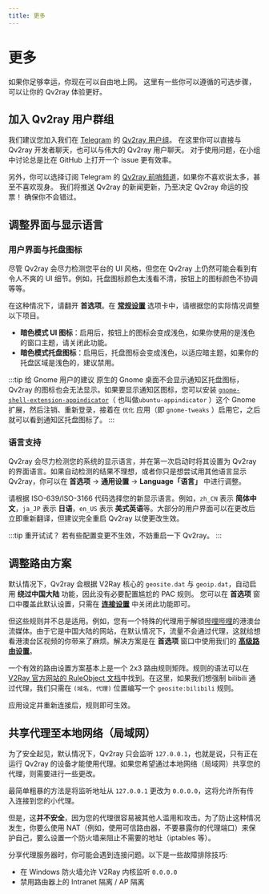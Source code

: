```yaml
---
title: 更多
---
```


# 更多

如果你足够幸运，你现在可以自由地上网。 这里有一些你可以遵循的可选步骤，可以让你的 Qv2ray 体验更好。

## 加入 Qv2ray 用户群组

我们建议您加入我们在 [Telegram](https://telegram.org/) 的 [Qv2ray 用户组](https://t.me/qv2ray)。 在这里你可以直接与 Qv2ray 开发者聊天，也可以与伟大的 Qv2ray 用户聊天。 对于使用问题，在小组中讨论总是比在 GitHub 上打开一个 issue 更有效率。

另外，你可以选择订阅 Telegram 的 [Qv2ray 前哨频道](https://t.me/qv2ray_outpost)，如果你不喜欢说太多，甚至不喜欢现身。 我们将推送 Qv2ray 的新闻更新，乃至决定 Qv2ray 命运的投票！ 确保你不会错过。

## 调整界面与显示语言

### 用户界面与托盘图标

尽管 Qv2ray 会尽力检测您平台的 UI 风格，但您在 Qv2ray 上仍然可能会看到有令人不爽的 UI 细节。例如，托盘图标颜色太浅看不清，按钮上的图标颜色不协调等等。

在这种情况下，请翻开 **首选项**。在 **[常规设置](qv2ray://open/preference/general)** 选项卡中，请根据您的实际情况调整以下项目。

* **暗色模式 UI 图标**：启用后，按钮上的图标会变成浅色，如果你使用的是浅色的窗口主题，请关闭此功能。
* **暗色模式托盘图标**：启用后，托盘图标会变成浅色，以适应暗主题，如果你的托盘区域是浅色的，建议禁用。

:::tip 给 Gnome 用户的建议
原生的 Gnome 桌面不会显示通知区托盘图标，Qv2ray 的图标也会无法显示。如果要显示通知区图标，您可以安装 [`gnome-shell-extension-appindicator`](https://github.com/ubuntu/gnome-shell-extension-appindicator)（ 也叫做`ubuntu-appindicator` ）这个 Gnome 扩展，然后注销、重新登录，接着在 `优化` 应用（即 `gnome-tweaks` ）启用它，之后就可以看到通知区托盘图标了。
:::

### 语言支持

Qv2ray 会尽力检测您的系统的显示语言，并在第一次启动时将其设置为 Qv2ray 的界面语言。如果自动检测的结果不理想，或者你只是想尝试用其他语言显示 Qv2ray，你可以在 **首选项** -> **通用设置** -> **Language「语言」** 中进行调整。

请根据 ISO-639/ISO-3166 代码选择您的新显示语言。例如，`zh_CN` 表示 **简体中文**，`ja_JP` 表示 **日语**，`en_US` 表示 **美式英语**等。大部分的用户界面可以在更改后立即重新翻译，但建议完全重启 Qv2ray 以使更改生效。

:::tip 重开试试？
若有些配置变更不生效，不妨重启一下 Qv2ray。
:::

## 调整路由方案

默认情况下，Qv2ray 会根据 V2Ray 核心的 `geosite.dat` 与 `geoip.dat`，自动启用 **绕过中国大陆** 功能，因此没有必要配置尴尬的 PAC 规则。 您可以在 **首选项** 窗口中覆盖此默认设置，只需在 **[连接设置](qv2ray://open/preference/connection)** 中关闭此功能即可。

但这些规则并不总是适用。例如，您有一个特殊的代理用于解锁[哔哩哔哩](https://bilibili.com)的港澳台流媒体。由于它是中国大陆的网站，在默认情况下，流量不会通过代理，这就给想看港澳台区视频的你带来了麻烦。解决方案是在 **首选项** 窗口中使用我们的 **[高级路由设置](qv2ray://open/preference/route)**。

一个有效的路由设置方案基本上是一个 2x3 路由规则矩阵。规则的语法可以在 [V2Ray 官方网站的 RuleObject 文档](https://www.v2fly.org/config/routing.html#routingobject)中找到。在这里，如果我们想强制 bilibili 通过代理，我们只需在 `(域名, 代理)` 位置编写一个 `geosite:bilibili` 规则。

应用设定并重新连接后，规则即可生效。

## 共享代理至本地网络（局域网）

为了安全起见，默认情况下，Qv2ray 只会监听 `127.0.0.1`，也就是说，只有正在运行 Qv2ray 的设备才能使用代理。如果您希望通过本地网络（局域网）共享您的代理，则需要进行一些更改。

最简单粗暴的方法是将监听地址从 `127.0.0.1` 更改为 `0.0.0.0`，这将允许所有传入连接到您的小代理。

但是，这**并不安全**，因为您的代理很容易被其他人滥用和攻击。为了防止这种情况发生，你要么使用 NAT（例如，使用可信路由器，不要暴露你的代理端口）来保护自己，要么设置一个防火墙来阻止不需要的地址（iptables 等）。

分享代理服务器时，你可能会遇到连接问题。以下是一些故障排除技巧:

* 在 Windows 防火墙允许 V2Ray 内核监听 `0.0.0.0`
* 禁用路由器上的 Intranet 隔离 / AP 隔离
